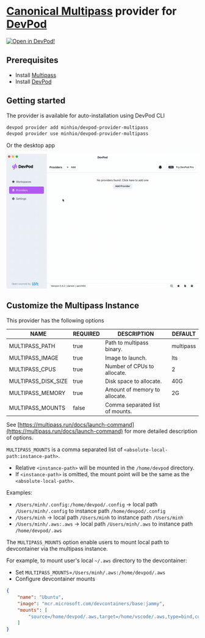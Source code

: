 # [Canonical Multipass](https://multipass.run/) provider for [DevPod](https://github.com/loft-sh/devpod)

[![Open in DevPod!](https://devpod.sh/assets/open-in-devpod.svg)](https://devpod.sh/open#https://github.com/minhio/devpod-provider-multipass)

## Prerequisites

- Install [Multipass](https://multipass.run/install)
- Install [DevPod](https://github.com/loft-sh/devpod)

## Getting started

The provider is available for auto-installation using DevPod CLI

```sh
devpod provider add minhio/devpod-provider-multipass
devpod provider use minhio/devpod-provider-multipass
```

Or the desktop app

![desktop-app-add-provider](.github/assets/desktop-app-add-provider.gif)

## Customize the Multipass Instance

This provider has the following options

| NAME                | REQUIRED | DESCRIPTION                     | DEFAULT   |
|---------------------|----------|---------------------------------|-----------|
| MULTIPASS_PATH      | true     | Path to multipass binary.       | multipass |
| MULTIPASS_IMAGE     | true     | Image to launch.                | lts       |
| MULTIPASS_CPUS      | true     | Number of CPUs to allocate.     | 2         |
| MULTIPASS_DISK_SIZE | true     | Disk space to allocate.         | 40G       |
| MULTIPASS_MEMORY    | true     | Amount of memory to allocate.   | 2G        |
| MULTIPASS_MOUNTS    | false    | Comma separated list of mounts. |           |

See [https://multipass.run/docs/launch-command](https://multipass.run/docs/launch-command) for more detailed description of options.

`MULTIPASS_MOUNTS` is a comma separated list of `<absolute-local-path:instance-path>`.

- Relative `<instance-path>` will be mounted in the `/home/devpod` directory.
- If `<instance-path>` is omitted, the mount point will be the same as the `<absolute-local-path>`.

Examples:

- `/Users/minh/.config:/home/devpod/.config` -> local path `/Users/minh/.config` to instance path `/home/devpod/.config`
- `/Users/minh` -> local path `/Users/minh` to instance path `/Users/minh`
- `/Users/minh/.aws:.aws` -> local path `/Users/minh/.aws` to instance path `/home/devpod/.aws`

The `MULTIPASS_MOUNTS` option enable users to mount local path to devcontainer via the multipass instance.

For example, to mount user's local `~/.aws` directory to the devcontainer:

- Set `MULTIPASS_MOUNTS`=`/Users/minh/.aws:/home/devpod/.aws`
- Configure devcontainer mounts

```json
{
    "name": "Ubuntu",
    "image": "mcr.microsoft.com/devcontainers/base:jammy",
    "mounts": [
        "source=/home/devpod/.aws,target=/home/vscode/.aws,type=bind,consistency=cached"
    ]
}
```
